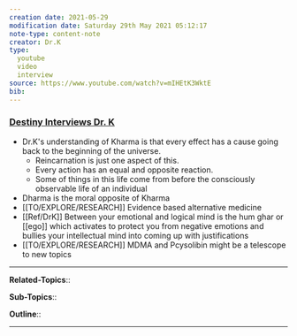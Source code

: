 ```yaml
---
creation date: 2021-05-29
modification date: Saturday 29th May 2021 05:12:17
note-type: content-note
creator: Dr.K
type:
  youtube
  video
  interview
source: https://www.youtube.com/watch?v=mIHEtK3WktE
bib:
---
```


### [Destiny Interviews Dr. K](https://www.youtube.com/watch?v=mIHEtK3WktE)

- Dr.K's understanding of Kharma is that every effect has a cause going back to the beginning of the universe.
    - Reincarnation is just one aspect of this.
    - Every action has an equal and opposite reaction.
    - Some of things in this life come from before the consciously observable life of an individual
- Dharma is the moral opposite of Kharma
- [[TO/EXPLORE/RESEARCH]]  Evidence based alternative medicine
- [[Ref/DrK]] Between your emotional and logical mind is the hum ghar or [[ego]] which activates to protect you from negative emotions and bullies your intellectual mind into coming up with justifications
- [[TO/EXPLORE/RESEARCH]]  MDMA and Pcysolibin might be a telescope to new topics

---

**Related-Topics**:: 
	
**Sub-Topics**::
	
**Outline**::

--- 



